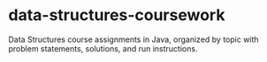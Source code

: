 # data-structures-coursework
Data Structures course assignments in Java, organized by topic with problem statements, solutions, and run instructions.
